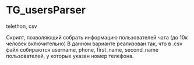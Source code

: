 # TG_usersParser

telethon, csv

Скрипт, позволяющий собрать информацию пользователей чата (до 10к человек включительно)
В данном варианте реализован так, что в .csv файл собираются
username, phone, first_name, second_name
пользователей, у которых указан номер телефона.
